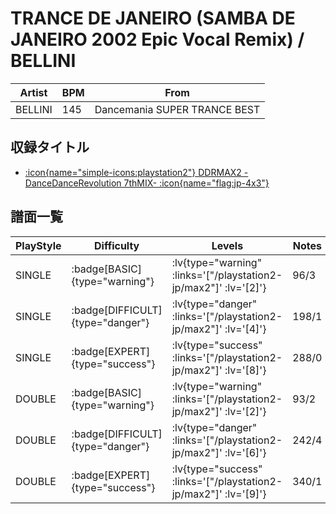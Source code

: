 # TRANCE DE JANEIRO (SAMBA DE JANEIRO 2002 Epic Vocal Remix) / BELLINI

|Artist|BPM|From|
|------|---|----|
|BELLINI|145|Dancemania SUPER TRANCE BEST|

## 収録タイトル

- [ :icon{name="simple-icons:playstation2"} DDRMAX2 -DanceDanceRevolution 7thMIX- :icon{name="flag:jp-4x3"} ](/playstation2-jp/max2)

## 譜面一覧

|PlayStyle|Difficulty|Levels|Notes|Movie|
|---------|----------|------|-----|-----|
|SINGLE| :badge[BASIC]{type="warning"} | :lv{type="warning" :links='["/playstation2-jp/max2"]' :lv='[2]'} |96/3||
|SINGLE| :badge[DIFFICULT]{type="danger"} | :lv{type="danger" :links='["/playstation2-jp/max2"]' :lv='[4]'} |198/1||
|SINGLE| :badge[EXPERT]{type="success"} | :lv{type="success" :links='["/playstation2-jp/max2"]' :lv='[8]'} |288/0||
|DOUBLE| :badge[BASIC]{type="warning"} | :lv{type="warning" :links='["/playstation2-jp/max2"]' :lv='[2]'} |93/2||
|DOUBLE| :badge[DIFFICULT]{type="danger"} | :lv{type="danger" :links='["/playstation2-jp/max2"]' :lv='[6]'} |242/4||
|DOUBLE| :badge[EXPERT]{type="success"} | :lv{type="success" :links='["/playstation2-jp/max2"]' :lv='[9]'} |340/1||
